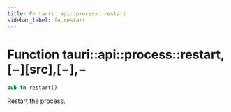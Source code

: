 ```yaml
---
title: Fn tauri::api::process::restart
sidebar_label: fn.restart
---
```


# Function tauri::api::process::restart,\[−]\[src],\[−],−

```rs
pub fn restart()
```

Restart the process.
